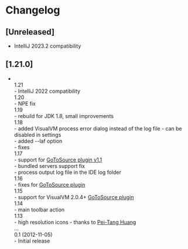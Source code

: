 # Changelog

## [Unreleased]

- IntelliJ 2023.2 compatibility

## [1.21.0] 

-   <br>1.21
    <br>- IntelliJ 2022 compatibility
    <br>1.20
    <br>- NPE fix
    <br>1.19
    <br>- rebuild for JDK 1.8, small improvements
    <br>1.18
    <br>- added VisualVM process error dialog instead of the log file - can be disabled in settings
    <br>- added --laf option
    <br>- fixes
    <br>1.17
    <br>- support for <a href="https://visualvm.github.io/sourcessupport.html">GoToSource plugin v1.1</a>
    <br>- bundled servers support fix
    <br>- process output log file in the IDE log folder
    <br>1.16
    <br>- fixes for <a href="https://visualvm.github.io/sourcessupport.html">GoToSource plugin</a>
    <br>1.15
    <br>- support for VisualVM 2.0.4+ <a href="https://visualvm.github.io/sourcessupport.html">GoToSource plugin</a>
    <br>1.14
    <br>- main toolbar action
    <br>1.13
    <br>- high resolution icons - thanks to <a href="https://github.com/tan9">Pei-Tang Huang</a>
    <br>...
    <br>0.1 (2012-11-05)
    <br>- Initial release


